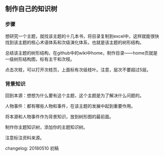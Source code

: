 
## 制作自己的知识树


### 步骤

想研究一个主题，就找该主题的十几本书，将目录复制到excel中，这样就能很快找到该主题的核心术语体系和次级演化体系，也就是该主题的树形结构。

总结该主题的树形结构，在github中的wiki中home，制作目录——home页就是一级树形结构图，标有主干和次枝。

点击次枝，可以打开次枝页，上面标有次级枝叶。注意，层次不要超过5层。

### 背景知识

回到本源：想想为什么要有这个主题，这个主题是为了解决什么问题的。

人物事件：都有哪些人物和事件，在该主题的发展中起到重要作用。

将本源和人物事件作为背景知识，放到树形图的最前面。


制作你主题知识树，添加你的主题知识树。

注意标注资料来源。

changelog:
20180510 初稿
